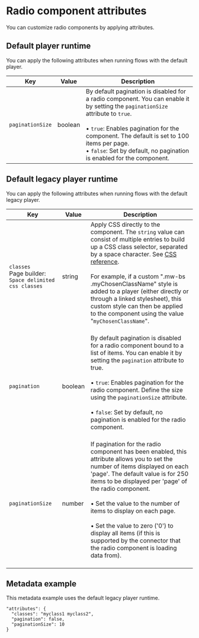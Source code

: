 # Radio component attributes 

<head>
  <meta name="guidename" content="Flow"/>
  <meta name="context" content="GUID-a5cc245d-0909-4180-8546-65345c36f296"/>
</head>


You can customize radio components by applying attributes.

## Default player runtime 

You can apply the following attributes when running flows with the default player.

| Key      | Value   | Description |
|----------|---------|-------------|
| `paginationSize` | boolean | By default pagination is disabled for a radio component. You can enable it by setting the `paginationSize` attribute to `true`.<br/><br/>• `true`: Enables pagination for the component. The default is set to 100 items per page.<br/>• `false`: Set by default, no pagination is enabled for the component. |



## Default legacy player runtime 

You can apply the following attributes when running flows with the default legacy player.

| Key      | Value   | Description |
|----------|---------|-------------|
| `classes`<br/>Page builder: `Space delimited css classes` | string  | Apply CSS directly to the component. The `string` value can consist of multiple entries to build up a CSS class selector, separated by a space character.  See [CSS reference](r-flo-CSS_Reference_d32122b8-0f11-47be-91c6-6986575f933e.md).<br/><br/>For example, if a custom ".mw-bs .myChosenClassName" style is added to a player (either directly or through a linked stylesheet), this custom style can then be applied to the component using the value "`myChosenClassName`".<br/><br/> |
| `pagination` | boolean  | By default pagination is disabled for a radio component bound to a list of items. You can enable it by setting the `pagination` attribute to true.<br/><br/>• `true`: Enables pagination for the radio component. Define the size using the `paginationSize` attribute.<br/><br/>• `false`: Set by default, no pagination is enabled for the radio component.<br/><br/> |
| `paginationSize` | number  | If pagination for the radio component has been enabled, this attribute allows you to set the number of items displayed on each 'page'. The default value is for 250 items to be displayed per 'page' of the radio component.<br/><br/>• Set the value to the number of items to display on each page.<br/><br/>• Set the value to zero ('0') to display all items (if this is supported by the connector that the radio component is loading data from).<br/><br/> |



## Metadata example 

This metadata example uses the default legacy player runtime.

```
"attributes": {
  "classes": "myclass1 myclass2",
  "pagination": false,
  "paginationSize": 10
}
```